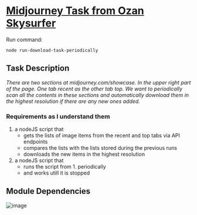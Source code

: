 # [Midjourney Task from Ozan Skysurfer](https://github.com/unibreakfast/midjourney-task-from-ozan-skysurfer)

Run command: 

`node run-download-task-periodically`

## Task Description

_There are two sections at midjourney.com/showcase.  In the upper right part of the page.  One tab recent as the other tab top. We want to periodically scan all the contents in these sections and automatically download them in the highest resolution if there are any new ones added._

### Requirements as I understand them

1. a nodeJS script that 
   * gets the lists of image items from the recent and top tabs via API endpoints
   * compares the lists with the lists stored during the previous runs
   * downloads the new items in the highest resolution
2. a nodeJS script that
   * runs the script from 1. periodically
   * and works utill it is stopped

## Module Dependencies

![image](https://user-images.githubusercontent.com/19654456/200335660-f90f278b-13c9-486b-b2dd-d23e168d6a73.png)
